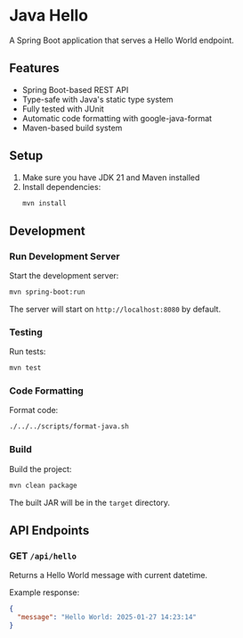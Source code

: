 # Java Hello

A Spring Boot application that serves a Hello World endpoint.

## Features

- Spring Boot-based REST API
- Type-safe with Java's static type system
- Fully tested with JUnit
- Automatic code formatting with google-java-format
- Maven-based build system

## Setup

1. Make sure you have JDK 21 and Maven installed
2. Install dependencies:
   ```bash
   mvn install
   ```

## Development

### Run Development Server

Start the development server:

```bash
mvn spring-boot:run
```

The server will start on `http://localhost:8080` by default.

### Testing

Run tests:

```bash
mvn test
```

### Code Formatting

Format code:

```bash
./../../scripts/format-java.sh
```

### Build

Build the project:

```bash
mvn clean package
```

The built JAR will be in the `target` directory.

## API Endpoints

### GET `/api/hello`

Returns a Hello World message with current datetime.

Example response:

```json
{
  "message": "Hello World: 2025-01-27 14:23:14"
}
```
